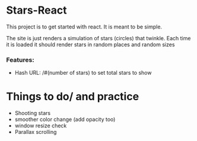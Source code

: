 # Stars-React

This project is to get started with react. It is meant to be simple.

The site is just renders a simulation of stars (circles) that twinkle. Each time it is loaded it should render stars in random places and random sizes


### Features:

- Hash URL: /#(number of stars) to set total stars to show

# Things to do/ and practice

- Shooting stars
- smoother color change (add opacity too)
- window resize check
- Parallax scrolling
